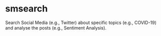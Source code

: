 # smsearch
Search Social Media (e.g., Twitter) about specific topics (e.g., COVID-19) and analyse the posts (e.g., Sentiment Analysis).
